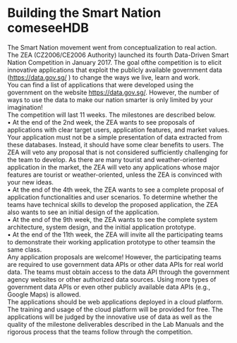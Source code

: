 # Building the Smart Nation comeseeHDB
The Smart Nation movement went from conceptualization to real action. The ZEA
(CZ2006/CE2006 Authority) launched its fourth Data-Driven Smart Nation Competition in
January 2017. The goal ofthe competition is to elicit innovative applications that exploit
the publicly available government data (https://data.gov.sg/ ) to change the ways we live,
learn and work.  
You can find a list of applications that were developed using the government on the website
https://data.gov.sg/. However, the number of ways to use the data to make our nation
smarter is only limited by your imagination!  
The competition will last 11 weeks. The milestones are described below.  
• At the end of the 2nd week, the ZEA wants to see proposals of applications with
clear target users, application features, and market values. Your application must not
be a simple presentation of data extracted from these databases. Instead, it should
have some clear benefits to users. The ZEA will veto any proposal that is not
considered sufficiently challenging for the team to develop. As there are many
tourist and weather-oriented application in the market, the ZEA will veto any
applications whose major features are tourist or weather-oriented, unless the ZEA is
convinced with your new ideas.  
• At the end of the 4th week, the ZEA wants to see a complete proposal of application
functionalities and user scenarios. To determine whether the teams have technical
skills to develop the proposed application, the ZEA also wants to see an initial design
of the application.  
• At the end of the 9th week, the ZEA wants to see the complete system architecture,
system design, and the initial application prototype.  
• At the end of the 11th week, the ZEA will invite all the participating teams to
demonstrate their working application prototype to other teamsin the same class.  
Any application proposals are welcome! However, the participating teams are required
to use government data APIs or other data APIs for real world data. The teams must obtain
access to the data API through the government agency websites or other authorized data
sources. Using more types of government data APIs or even other publicly available data APIs
(e.g., Google Maps) is allowed.  
The applications should be web applications deployed in a cloud platform. The training and
usage of the cloud platform will be provided for free. The applications will be judged by the
innovative use of data as well as the quality of the milestone deliverables described in the
Lab Manuals and the rigorous process that the teams follow through the competition.
